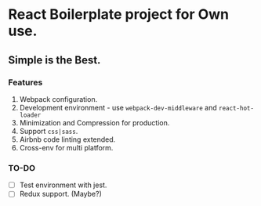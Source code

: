 # React Boilerplate project for Own use.

## Simple is the Best.
### Features
1. Webpack configuration.
2. Development environment - use `webpack-dev-middleware` and `react-hot-loader`
3. Minimization and Compression for production.
4. Support `css|sass`.
5. Airbnb code linting extended.
6. Cross-env for multi platform.

### TO-DO
- [ ] Test environment with jest.
- [ ] Redux support. (Maybe?)